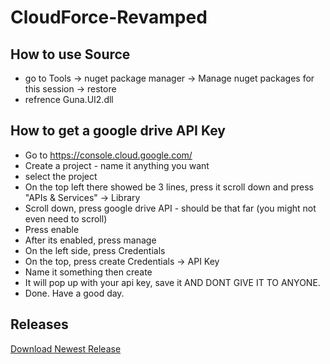 # CloudForce-Revamped
## How to use Source
- go to Tools -> nuget package manager -> Manage nuget packages for this session -> restore
- refrence Guna.UI2.dll 

## How to get a google drive API Key
- Go to https://console.cloud.google.com/
- Create a project - name it anything you want
- select the project
- On the top left there showed be 3 lines, press it scroll down and press "APIs & Services" -> Library
- Scroll down, press google drive API - should be that far (you might not even need to scroll)
- Press enable
- After its enabled, press manage
- On the left side, press Credentials
- On the top, press create Credentials -> API Key
- Name it something then create
- It will pop up with your api key, save it AND DONT GIVE IT TO ANYONE.
- Done. Have a good day.

## Releases
[Download Newest Release](https://github.com/zortos293/CloudForce-Revamped/releases/latest/download/Cloudforce-Revamped.exe)
